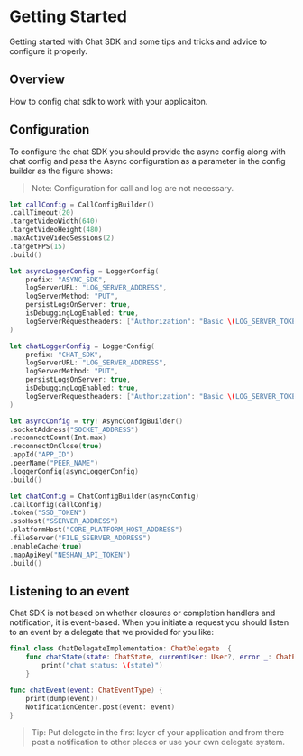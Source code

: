 # Getting Started
Getting started with Chat SDK and some tips and tricks and advice to configure it properly. 

## Overview

How to config chat sdk to work with your applicaiton.

## Configuration
To configure the chat SDK you should provide the async config along with chat config and pass the Async configuration as a parameter in the config builder as the figure shows:
>Note: Configuration for call and log are not necessary.


```swift
let callConfig = CallConfigBuilder()
.callTimeout(20)
.targetVideoWidth(640)
.targetVideoHeight(480)
.maxActiveVideoSessions(2)
.targetFPS(15)
.build()

let asyncLoggerConfig = LoggerConfig(
    prefix: "ASYNC_SDK",
    logServerURL: "LOG_SERVER_ADDRESS",
    logServerMethod: "PUT",
    persistLogsOnServer: true,
    isDebuggingLogEnabled: true,
    logServerRequestheaders: ["Authorization": "Basic \(LOG_SERVER_TOKEN)", "Content-Type": "application/json"]
)

let chatLoggerConfig = LoggerConfig(
    prefix: "CHAT_SDK",
    logServerURL: "LOG_SERVER_ADDRESS",
    logServerMethod: "PUT",
    persistLogsOnServer: true,
    isDebuggingLogEnabled: true,
    logServerRequestheaders: ["Authorization": "Basic \(LOG_SERVER_TOKEN)", "Content-Type": "application/json"]
)

let asyncConfig = try! AsyncConfigBuilder()
.socketAddress("SOCKET_ADDRESS")
.reconnectCount(Int.max)
.reconnectOnClose(true)
.appId("APP_ID")
.peerName("PEER_NAME")
.loggerConfig(asyncLoggerConfig)
.build()

let chatConfig = ChatConfigBuilder(asyncConfig)
.callConfig(callConfig)
.token("SSO_TOKEN")
.ssoHost("SSERVER_ADDRESS")
.platformHost("CORE_PLATFORM_HOST_ADDRESS")
.fileServer("FILE_SSERVER_ADDRESS")
.enableCache(true)
.mapApiKey("NESHAN_API_TOKEN")
.build()
```

## Listening to an event
Chat SDK is not based on whether closures or completion handlers and notification, it is event-based.
When you initiate a request you should listen to an event by a delegate that we provided for you like:

```swift
final class ChatDelegateImplementation: ChatDelegate  {
    func chatState(state: ChatState, currentUser: User?, error _: ChatError?) {
        print("chat status: \(state)")
    }

func chatEvent(event: ChatEventType) {
    print(dump(event))
    NotificationCenter.post(event: event)
}
```
>Tip: Put delegate in the first layer of your application and from there post a notification to other places or use your own delegate system.
